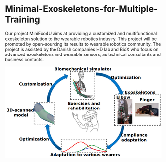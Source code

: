 # Minimal-Exoskeletons-for-Multiple-Training

Our project MiniExo4U aims at providing a customized and multifunctional exoskeleton solution to the wearable robotics industry.
This project will be promoted by open-sourcing its results to wearable robotics community. 
The project is assisted by the Danish companies HD lab and BioX who focus on advanced exoskeletons and wearable
sensors, as technical consultants and business contacts.

![alt text](https://github.com/lenonrobot/Minimal-Exoskeletons-for-Multiple-Training/blob/main/overview.png)



